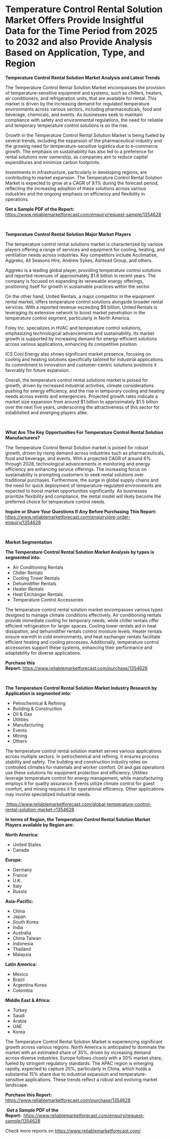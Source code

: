 <p><h1>Temperature Control Rental Solution Market Offers Provide Insightful Data for the Time Period from 2025 to 2032 and also Provide Analysis Based on Application, Type, and Region</h1></p><p><strong>Temperature Control Rental Solution Market Analysis and Latest Trends</strong></p>
<p><p>The Temperature Control Rental Solution Market encompasses the provision of temperature-sensitive equipment and systems, such as chillers, heaters, air conditioners, and refrigeration units, that are available for rental. This market is driven by the increasing demand for regulated temperature environments across various sectors, including pharmaceuticals, food and beverage, chemicals, and events. As businesses seek to maintain compliance with safety and environmental regulations, the need for reliable and temporary temperature control solutions is on the rise.</p><p>Growth in the Temperature Control Rental Solution Market is being fueled by several trends, including the expansion of the pharmaceutical industry and the growing need for temperature-sensitive logistics due to e-commerce growth. The emphasis on sustainability has also led to a preference for rental solutions over ownership, as companies aim to reduce capital expenditures and minimize carbon footprints. </p><p>Investments in infrastructure, particularly in developing regions, are contributing to market expansion. The Temperature Control Rental Solution Market is expected to grow at a CAGR of 9.1% during the forecast period, reflecting the increasing adoption of these solutions across various industries and the ongoing emphasis on efficiency and flexibility in operations.</p></p>
<p><strong>Get a Sample PDF of the Report:&nbsp;</strong> <a href="https://www.reliablemarketforecast.com/enquiry/request-sample/1354628?utm_campaign=2479&utm_medium=2&utm_source=Github&utm_content=ia&utm_term=28022025&utm_id=temperature-control-rental-solution">https://www.reliablemarketforecast.com/enquiry/request-sample/1354628</a></p>
<p>&nbsp;</p>
<p><strong>Temperature Control Rental Solution Major Market Players</strong></p>
<p><p>The temperature control rental solutions market is characterized by various players offering a range of services and equipment for cooling, heating, and ventilation needs across industries. Key competitors include Acclimatise, Aggreko, All Seasons Hire, Andrew Sykes, Ashtead Group, and others.</p><p>Aggreko is a leading global player, providing temperature control solutions and reported revenues of approximately $1.6 billion in recent years. The company is focused on expanding its renewable energy offerings, positioning itself for growth in sustainable practices within the sector.</p><p>On the other hand, United Rentals, a major competitor in the equipment rental market, offers temperature control solutions alongside broader rental services. With a reported revenue exceeding $9 billion, United Rentals is leveraging its extensive network to boost market penetration in the temperature control segment, particularly in North America.</p><p>Foley Inc. specializes in HVAC and temperature control solutions, emphasizing technological advancements and sustainability. Its market growth is supported by increasing demand for energy-efficient solutions across various applications, enhancing its competitive position.</p><p>ICS Cool Energy also shows significant market presence, focusing on cooling and heating solutions specifically tailored for industrial applications. Its commitment to innovation and customer-centric solutions positions it favorably for future expansion.</p><p>Overall, the temperature control rental solutions market is poised for growth, driven by increased industrial activities, climate considerations pushing for energy efficiency, and the rise in temporary cooling and heating needs across events and emergencies. Projected growth rates indicate a market size expansion from around $1 billion to approximately $1.5 billion over the next five years, underscoring the attractiveness of this sector for established and emerging players alike.</p></p>
<p>&nbsp;</p>
<p><strong>What Are The Key Opportunities For Temperature Control Rental Solution Manufacturers?</strong></p>
<p><p>The Temperature Control Rental Solution market is poised for robust growth, driven by rising demand across industries such as pharmaceuticals, food and beverage, and events. With a projected CAGR of around 6% through 2028, technological advancements in monitoring and energy efficiency are enhancing service offerings. The increasing focus on sustainability is prompting customers to seek rental solutions over traditional purchases. Furthermore, the surge in global supply chains and the need for quick deployment of temperature-regulated environments are expected to boost market opportunities significantly. As businesses prioritize flexibility and compliance, the rental model will likely become the preferred choice for temperature control needs.</p></p>
<p><strong>Inquire or Share Your Questions If Any Before Purchasing This Report:</strong> <a href="https://www.reliablemarketforecast.com/enquiry/pre-order-enquiry/1354628?utm_campaign=2479&utm_medium=2&utm_source=Github&utm_content=ia&utm_term=28022025&utm_id=temperature-control-rental-solution">https://www.reliablemarketforecast.com/enquiry/pre-order-enquiry/1354628</a></p>
<p>&nbsp;</p>
<p><strong>Market Segmentation</strong></p>
<p><strong>The Temperature Control Rental Solution Market Analysis by types is segmented into:</strong></p>
<p><ul><li>Air Conditioning Rentals</li><li>Chiller Rentals</li><li>Cooling Tower Rentals</li><li>Dehumidifier Rentals</li><li>Heater Rentals</li><li>Heat Exchanger Rentals</li><li>Temperature Control Accessories</li></ul></p>
<p><p>The temperature control rental solution market encompasses various types designed to manage climate conditions effectively. Air conditioning rentals provide immediate cooling for temporary needs, while chiller rentals offer efficient refrigeration for larger spaces. Cooling tower rentals aid in heat dissipation, and dehumidifier rentals control moisture levels. Heater rentals ensure warmth in cold environments, and heat exchanger rentals facilitate efficient heating and cooling processes. Additionally, temperature control accessories support these systems, enhancing their performance and adaptability for diverse applications.</p></p>
<p><strong>Purchase this Report:&nbsp;</strong><a href="https://www.reliablemarketforecast.com/purchase/1354628?utm_campaign=2479&utm_medium=2&utm_source=Github&utm_content=ia&utm_term=28022025&utm_id=temperature-control-rental-solution">https://www.reliablemarketforecast.com/purchase/1354628</a></p>
<p>&nbsp;</p>
<p><strong>The Temperature Control Rental Solution Market Industry Research by Application is segmented into:</strong></p>
<p><ul><li>Petrochemical & Refining</li><li>Building & Construction</li><li>Oil & Gas</li><li>Utilities</li><li>Manufacturing</li><li>Events</li><li>Mining</li><li>Others</li></ul></p>
<p><p>The temperature control rental solution market serves various applications across multiple sectors. In petrochemical and refining, it ensures process stability and safety. The building and construction industry relies on controlled climates for materials and worker comfort. Oil and gas operations use these solutions for equipment protection and efficiency. Utilities leverage temperature control for energy management, while manufacturing employs it for quality assurance. Events utilize climate control for guest comfort, and mining requires it for operational efficiency. Other applications may involve specialized industrial needs.</p></p>
<p><a href="https://www.reliablemarketforecast.com/global-temperature-control-rental-solution-market-r1354628?utm_campaign=2479&utm_medium=2&utm_source=Github&utm_content=ia&utm_term=28022025&utm_id=temperature-control-rental-solution">&nbsp;https://www.reliablemarketforecast.com/global-temperature-control-rental-solution-market-r1354628</a></p>
<p><strong>In terms of Region, the Temperature Control Rental Solution Market Players available by Region are:</strong></p>
<p>
    <p> <strong> North America: </strong>
        <ul>
            <li>United States</li>
            <li>Canada</li>
        </ul>
        </p> 
    <p> <strong> Europe: </strong>
        <ul>
            <li>Germany</li>
            <li>France</li>
            <li>U.K.</li>
            <li>Italy</li>
            <li>Russia</li>
        </ul>
        </p> 
    <p> <strong> Asia-Pacific: </strong>
        <ul>
            <li>China</li>
            <li>Japan</li>
            <li>South Korea</li>
            <li>India</li>
            <li>Australia</li>
            <li>China Taiwan</li>
            <li>Indonesia</li>
            <li>Thailand</li>
            <li>Malaysia</li>
        </ul>
        </p> 
    <p> <strong> Latin America: </strong>
        <ul>
            <li>Mexico</li>
            <li>Brazil</li>
            <li>Argentina Korea</li>
            <li>Colombia</li>
        </ul>
        </p> 
    <p> <strong> Middle East & Africa: </strong>
        <ul>
            <li>Turkey</li>
            <li>Saudi</li>
            <li>Arabia</li>
            <li>UAE</li>
            <li>Korea</li>
        </ul>
    </p>
    </p>
<p><p>The Temperature Control Rental Solution Market is experiencing significant growth across various regions. North America is anticipated to dominate the market with an estimated share of 35%, driven by increasing demand across diverse industries. Europe follows closely with a 30% market share, fueled by stringent regulatory standards. The APAC region is emerging rapidly, expected to capture 25%, particularly in China, which holds a substantial 15% share due to industrial expansion and temperature-sensitive applications. These trends reflect a robust and evolving market landscape.</p></p>
<p><strong>Purchase this Report: </strong><a href="https://www.reliablemarketforecast.com/purchase/1354628?utm_campaign=2479&utm_medium=2&utm_source=Github&utm_content=ia&utm_term=28022025&utm_id=temperature-control-rental-solution">https://www.reliablemarketforecast.com/purchase/1354628</a></p>
<p>&nbsp;<strong>Get a Sample PDF of the Report:&nbsp;&nbsp;</strong><a href="https://www.reliablemarketforecast.com/enquiry/request-sample/1354628?utm_campaign=2479&utm_medium=2&utm_source=Github&utm_content=ia&utm_term=28022025&utm_id=temperature-control-rental-solution">https://www.reliablemarketforecast.com/enquiry/request-sample/1354628</a></p>
<p><strong></strong></p>
<p>Check more reports on <a href="https://www.reliablemarketforecast.com/?utm_campaign=2479&utm_medium=2&utm_source=Github&utm_content=ia&utm_term=28022025&utm_id=temperature-control-rental-solution">https://www.reliablemarketforecast.com/</a></p>